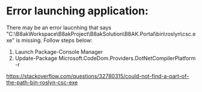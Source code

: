 # Error launching application: 

There may be an error laucnhing that says "C:\B8akWorkspace\B8akProject\B8akSolution\B8AK.Portal\bin\roslyn\csc.exe" is missing. 
Follow steps below: 

1. Launch Package-Console Manager
2. Update-Package Microsoft.CodeDom.Providers.DotNetCompilerPlatform -r

https://stackoverflow.com/questions/32780315/could-not-find-a-part-of-the-path-bin-roslyn-csc-exe
